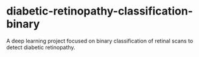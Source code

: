 # diabetic-retinopathy-classification-binary
A deep learning project focused on binary classification of retinal scans to detect diabetic retinopathy.
